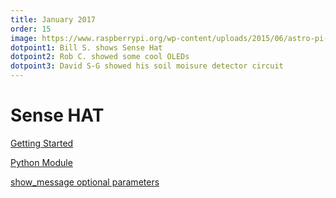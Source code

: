```yaml
---
title: January 2017
order: 15
image: https://www.raspberrypi.org/wp-content/uploads/2015/06/astro-pi-hat.png
dotpoint1: Bill S. shows Sense Hat
dotpoint2: Rob C. showed some cool OLEDs
dotpoint3: David S-G showed his soil moisure detector circuit
---
```

# Sense HAT
[Getting Started](https://www.raspberrypi.org/learning/getting-started-with-the-sense-hat/)

[Python Module](http://pythonhosted.org/sense-hat/)

[show_message optional parameters](https://pythonhosted.org/sense-hat/api/#show_message)
